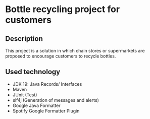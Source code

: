 # Bottle recycling project for customers

## Description

This project is a solution in which chain stores or 
supermarkets are proposed to encourage customers to recycle bottles.

## Used technology

- JDK 19: Java Records/ Interfaces
- Maven
- JUnit (Test)
- slf4j (Generation of messages and alerts)
- Google Java Formatter
- Spotify Google Formatter Plugin